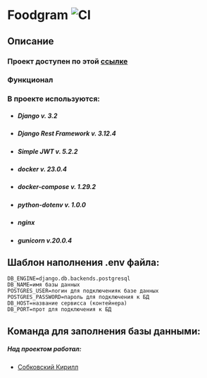 # Foodgram ![CI](https://github.com/Sobiyk/foodgram-project-react/actions/workflows/main.yml/badge.svg)

## Описание

### Проект доступен по этой [ссылке](http://sobiy.ddns.net)

### Функционал

### В проекте используются:
* ##### Django v. 3.2
* ##### Django Rest Framework v. 3.12.4
* ##### Simple JWT v. 5.2.2
* ##### docker v. 23.0.4
* ##### docker-compose v. 1.29.2
* ##### python-dotenv v. 1.0.0
* ##### nginx
* ##### gunicorn v.20.0.4

## Шаблон наполнения .env файла:
```
DB_ENGINE=django.db.backends.postgresql
DB_NAME=имя базы данных
POSTGRES_USER=логин для подключенияк базе данных
POSTGRES_PASSWORD=пароль для подключения к БД
DB_HOST=название сервисса (контейнера)
DB_PORT=прот для подключения к БД
```

## Команда для заполнения базы данными:

##### Над проектом работал:
* [Собковский Кирилл](https://github.com/Sobiyk)
